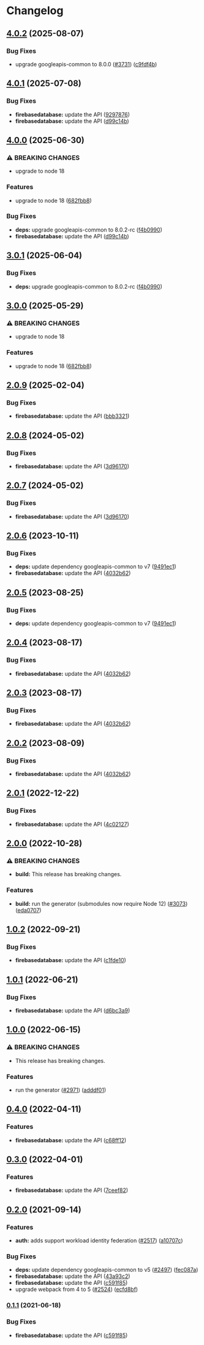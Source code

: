# Changelog

## [4.0.2](https://github.com/googleapis/google-api-nodejs-client/compare/firebasedatabase-v4.0.1...firebasedatabase-v4.0.2) (2025-08-07)


### Bug Fixes

* upgrade googleapis-common to 8.0.0  ([#3731](https://github.com/googleapis/google-api-nodejs-client/issues/3731)) ([c9fdf4b](https://github.com/googleapis/google-api-nodejs-client/commit/c9fdf4b34d6c9bcf608eee35dd281d4680be9797))

## [4.0.1](https://github.com/googleapis/google-api-nodejs-client/compare/firebasedatabase-v4.0.0...firebasedatabase-v4.0.1) (2025-07-08)


### Bug Fixes

* **firebasedatabase:** update the API ([9297876](https://github.com/googleapis/google-api-nodejs-client/commit/92978761e75680692be59a88a1013c5c09ec926c))
* **firebasedatabase:** update the API ([d99c14b](https://github.com/googleapis/google-api-nodejs-client/commit/d99c14b933a4859f022c8c7a8440430265ac3dff))

## [4.0.0](https://github.com/googleapis/google-api-nodejs-client/compare/firebasedatabase-v3.0.1...firebasedatabase-v4.0.0) (2025-06-30)


### ⚠ BREAKING CHANGES

* upgrade to node 18

### Features

* upgrade to node 18 ([682fbb8](https://github.com/googleapis/google-api-nodejs-client/commit/682fbb869189ae92b3e9a194d37d0548af0c1f92))


### Bug Fixes

* **deps:** upgrade googleapis-common to 8.0.2-rc ([f4b0990](https://github.com/googleapis/google-api-nodejs-client/commit/f4b099071040cfbcfe4a2e7d487d45ee93b369e0))
* **firebasedatabase:** update the API ([d99c14b](https://github.com/googleapis/google-api-nodejs-client/commit/d99c14b933a4859f022c8c7a8440430265ac3dff))

## [3.0.1](https://github.com/googleapis/google-api-nodejs-client/compare/firebasedatabase-v3.0.0...firebasedatabase-v3.0.1) (2025-06-04)


### Bug Fixes

* **deps:** upgrade googleapis-common to 8.0.2-rc ([f4b0990](https://github.com/googleapis/google-api-nodejs-client/commit/f4b099071040cfbcfe4a2e7d487d45ee93b369e0))

## [3.0.0](https://github.com/googleapis/google-api-nodejs-client/compare/firebasedatabase-v2.0.9...firebasedatabase-v3.0.0) (2025-05-29)


### ⚠ BREAKING CHANGES

* upgrade to node 18

### Features

* upgrade to node 18 ([682fbb8](https://github.com/googleapis/google-api-nodejs-client/commit/682fbb869189ae92b3e9a194d37d0548af0c1f92))

## [2.0.9](https://github.com/googleapis/google-api-nodejs-client/compare/firebasedatabase-v2.0.8...firebasedatabase-v2.0.9) (2025-02-04)


### Bug Fixes

* **firebasedatabase:** update the API ([bbb3321](https://github.com/googleapis/google-api-nodejs-client/commit/bbb33218ed02f046e01ece44964223409e1df510))

## [2.0.8](https://github.com/googleapis/google-api-nodejs-client/compare/firebasedatabase-v2.0.7...firebasedatabase-v2.0.8) (2024-05-02)


### Bug Fixes

* **firebasedatabase:** update the API ([3d96170](https://github.com/googleapis/google-api-nodejs-client/commit/3d96170cc795827c84a53e0c3d0de526a12b9d95))

## [2.0.7](https://github.com/googleapis/google-api-nodejs-client/compare/firebasedatabase-v2.0.6...firebasedatabase-v2.0.7) (2024-05-02)


### Bug Fixes

* **firebasedatabase:** update the API ([3d96170](https://github.com/googleapis/google-api-nodejs-client/commit/3d96170cc795827c84a53e0c3d0de526a12b9d95))

## [2.0.6](https://github.com/googleapis/google-api-nodejs-client/compare/firebasedatabase-v2.0.5...firebasedatabase-v2.0.6) (2023-10-11)


### Bug Fixes

* **deps:** update dependency googleapis-common to v7 ([9491ec1](https://github.com/googleapis/google-api-nodejs-client/commit/9491ec1cdc3c413e7d73edcfcd59cf5c28a7c855))
* **firebasedatabase:** update the API ([4032b62](https://github.com/googleapis/google-api-nodejs-client/commit/4032b62921982a7577ccd49615625c3c7de0d3e2))

## [2.0.5](https://github.com/googleapis/google-api-nodejs-client/compare/firebasedatabase-v2.0.4...firebasedatabase-v2.0.5) (2023-08-25)


### Bug Fixes

* **deps:** update dependency googleapis-common to v7 ([9491ec1](https://github.com/googleapis/google-api-nodejs-client/commit/9491ec1cdc3c413e7d73edcfcd59cf5c28a7c855))

## [2.0.4](https://github.com/googleapis/google-api-nodejs-client/compare/firebasedatabase-v2.0.3...firebasedatabase-v2.0.4) (2023-08-17)


### Bug Fixes

* **firebasedatabase:** update the API ([4032b62](https://github.com/googleapis/google-api-nodejs-client/commit/4032b62921982a7577ccd49615625c3c7de0d3e2))

## [2.0.3](https://github.com/googleapis/google-api-nodejs-client/compare/firebasedatabase-v2.0.2...firebasedatabase-v2.0.3) (2023-08-17)


### Bug Fixes

* **firebasedatabase:** update the API ([4032b62](https://github.com/googleapis/google-api-nodejs-client/commit/4032b62921982a7577ccd49615625c3c7de0d3e2))

## [2.0.2](https://github.com/googleapis/google-api-nodejs-client/compare/firebasedatabase-v2.0.1...firebasedatabase-v2.0.2) (2023-08-09)


### Bug Fixes

* **firebasedatabase:** update the API ([4032b62](https://github.com/googleapis/google-api-nodejs-client/commit/4032b62921982a7577ccd49615625c3c7de0d3e2))

## [2.0.1](https://github.com/googleapis/google-api-nodejs-client/compare/firebasedatabase-v2.0.0...firebasedatabase-v2.0.1) (2022-12-22)


### Bug Fixes

* **firebasedatabase:** update the API ([4c02127](https://github.com/googleapis/google-api-nodejs-client/commit/4c02127fb33a1f1cd6b700c56670c09bf2e4514f))

## [2.0.0](https://github.com/googleapis/google-api-nodejs-client/compare/firebasedatabase-v1.0.2...firebasedatabase-v2.0.0) (2022-10-28)


### ⚠ BREAKING CHANGES

* **build:** This release has breaking changes.

### Features

* **build:** run the generator (submodules now require Node 12) ([#3073](https://github.com/googleapis/google-api-nodejs-client/issues/3073)) ([eda0707](https://github.com/googleapis/google-api-nodejs-client/commit/eda07079dadab46a80b6f9ede618f4f43030169e))

## [1.0.2](https://github.com/googleapis/google-api-nodejs-client/compare/firebasedatabase-v1.0.1...firebasedatabase-v1.0.2) (2022-09-21)


### Bug Fixes

* **firebasedatabase:** update the API ([c1fde10](https://github.com/googleapis/google-api-nodejs-client/commit/c1fde10ddefe61ddf21158deecae225ba35f0aa5))

## [1.0.1](https://github.com/googleapis/google-api-nodejs-client/compare/firebasedatabase-v1.0.0...firebasedatabase-v1.0.1) (2022-06-21)


### Bug Fixes

* **firebasedatabase:** update the API ([d6bc3a9](https://github.com/googleapis/google-api-nodejs-client/commit/d6bc3a92e5b1060c88e5a36c2cb2eed13270669d))

## [1.0.0](https://github.com/googleapis/google-api-nodejs-client/compare/firebasedatabase-v0.4.0...firebasedatabase-v1.0.0) (2022-06-15)


### ⚠ BREAKING CHANGES

* This release has breaking changes.

### Features

* run the generator ([#2971](https://github.com/googleapis/google-api-nodejs-client/issues/2971)) ([adddf01](https://github.com/googleapis/google-api-nodejs-client/commit/adddf018e7cb73adab7341053dd80d72c5a6248d))

## [0.4.0](https://github.com/googleapis/google-api-nodejs-client/compare/firebasedatabase-v0.3.0...firebasedatabase-v0.4.0) (2022-04-11)


### Features

* **firebasedatabase:** update the API ([c68ff12](https://github.com/googleapis/google-api-nodejs-client/commit/c68ff12d3b660b80f0795d1f3dd29793b62d59f3))

## [0.3.0](https://github.com/googleapis/google-api-nodejs-client/compare/firebasedatabase-v0.2.0...firebasedatabase-v0.3.0) (2022-04-01)


### Features

* **firebasedatabase:** update the API ([7ceef82](https://github.com/googleapis/google-api-nodejs-client/commit/7ceef82e4e19848ca7f8a461cbe60384ccaec2a8))

## [0.2.0](https://www.github.com/googleapis/google-api-nodejs-client/compare/firebasedatabase-v0.1.1...firebasedatabase-v0.2.0) (2021-09-14)


### Features

* **auth:** adds support workload identity federation ([#2517](https://www.github.com/googleapis/google-api-nodejs-client/issues/2517)) ([a10707c](https://www.github.com/googleapis/google-api-nodejs-client/commit/a10707c477759e7c9ef6360a2fe800856fb600c1))


### Bug Fixes

* **deps:** update dependency googleapis-common to v5 ([#2497](https://www.github.com/googleapis/google-api-nodejs-client/issues/2497)) ([fec087a](https://www.github.com/googleapis/google-api-nodejs-client/commit/fec087abcf3d994dd41c3ffa0a0c12b1f9f09dae))
* **firebasedatabase:** update the API ([43a93c2](https://www.github.com/googleapis/google-api-nodejs-client/commit/43a93c28da0f15d5b978cc063df374f787a6e732))
* **firebasedatabase:** update the API ([c591f85](https://www.github.com/googleapis/google-api-nodejs-client/commit/c591f85d590c26e2a03576a7066d92bff2cf2696))
* upgrade webpack from 4 to 5  ([#2524](https://www.github.com/googleapis/google-api-nodejs-client/issues/2524)) ([ecfd8bf](https://www.github.com/googleapis/google-api-nodejs-client/commit/ecfd8bfcd06e1beabff7ec9a8c4000222379eb8d))

### [0.1.1](https://www.github.com/googleapis/google-api-nodejs-client/compare/firebasedatabase-v0.1.0...firebasedatabase-v0.1.1) (2021-06-18)


### Bug Fixes

* **firebasedatabase:** update the API ([c591f85](https://www.github.com/googleapis/google-api-nodejs-client/commit/c591f85d590c26e2a03576a7066d92bff2cf2696))
